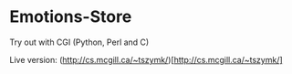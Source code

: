 Emotions-Store
==============

Try out with CGI (Python, Perl and C)

Live version: (http://cs.mcgill.ca/~tszymk/)[http://cs.mcgill.ca/~tszymk/]
